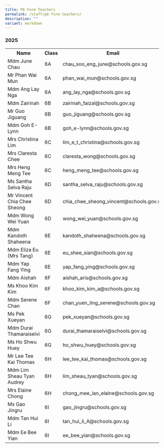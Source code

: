 ```yaml
---
title: P6 Form Teachers
permalink: /staff/p6-form-teachers/
description: ""
variant: markdown
---
```

### **2025**
<table>
    <tbody><tr style="width:100%">
        <th style="width:40%">Name</th>
        <th style="width:10%">Class</th>
        <th style="width:50%">Email</th>
    </tr>
    <tr>
        <td>Mdm June Chau</td>
        <td>6A</td>
        <td>chau_soo_eng_june@schools.gov.sg</td>
    </tr>
<tr>
        <td>Mr Phan Wai Mun</td>
        <td>6A</td>
        <td>phan_wai_mun@schools.gov.sg</td>
    </tr>
    <tr>
        <td>Mdm Ang Lay Nga</td>
        <td>6A</td>
        <td>ang_lay_nga@schools.gov.sg</td>
    </tr>
    <tr>
        <td>Mdm Zairinah</td>
        <td>6B</td>
        <td>zairinah_faizal@schools.gov.sg</td>
    </tr>
<tr>
        <td>Mr Guo Jiguang</td>
        <td>6B</td>
        <td>guo_jiguang@schools.gov.sg</td>
    </tr>
<tr>
        <td>Mdm Goh E-Lynn</td>
        <td>6B</td>
        <td>goh_e-lynn@schools.gov.sg</td>
    </tr>
			
<tr>
        <td>Mrs Christina Lim</td>
        <td>6C</td>
        <td>lim_e_t_christina@schools.gov.sg</td>
    </tr>
<tr>
        <td>Mrs Claresta Chee</td>
        <td>6C</td>
        <td>claresta_wong@schools.gov.sg</td>
    </tr>
<tr>
        <td>Mrs Heng Meng Tee</td>
        <td>6C</td>
        <td>heng_meng_tee@schools.gov.sg</td>
    </tr>
 <tr>
        <td>Ms Santha Selva Raju</td>
        <td>6D</td>
        <td>santha_selva_raju@schools.gov.sg</td>
    </tr>
<tr>
        <td>Mr Vincent Chia Chee Sheong</td>
        <td>6D</td>
        <td>chia_chee_sheong_vincent@schools.gov.sg</td>
    </tr>
 <tr>
        <td>Mdm Wong Wei Yuan</td>
        <td>6D</td>
        <td>wong_wei_yuan@schools.gov.sg</td>
    </tr>
<tr>
        <td>Mdm Kandoth Shaheena</td>
        <td>6E</td>
        <td>kandoth_shaheena@schools.gov.sg</td>
    </tr>
<tr>
        <td>Mdm Eliza Eu (Mrs Tang)</td>
        <td>6E</td>
        <td>eu_shee_sian@schools.gov.sg</td>
    </tr>
<tr>
        <td>Mdm Yap Fang Ying</td>
        <td>6E</td>
        <td>yap_fang_ying@schools.gov.sg</td>
    </tr>
						<tr>
        <td>Mdm Aishah</td>
        <td>6F</td>
        <td>aishah_aris@schools.gov.sg</td>
    </tr>
 <tr>
        <td>Ms Khoo Kim Kim</td>
        <td>6F</td>
        <td>khoo_kim_kim_a@schools.gov.sg</td>
    </tr>
 <tr>
        <td>Mdm Serene Chan</td>
        <td>6F</td>
        <td>chan_yuen_ling_serene@schools.gov.sg</td>
    </tr>
<tr>
        <td>Ms Pek Xueyan</td>
        <td>6G</td>
        <td>pek_xueyan@schools.gov.sg</td>
    </tr>
<tr>
        <td>Mdm Durai Thamaraiselvi</td>
        <td>6G</td>
        <td>durai_thamaraiselvi@schools.gov.sg</td>
    </tr>
<tr>
        <td>Ms Ho Shwu Huey</td>
        <td>6G</td>
        <td>ho_shwu_huey@schools.gov.sg</td>
    </tr>
   <tr>
        <td>Mr Lee Tee Kai Thomas</td>
        <td>6H</td>
        <td>lee_tee_kai_thomas@schools.gov.sg</td>
    </tr>
			 <tr>
        <td>Mdm Lim Sheau Tyan Audrey</td>
        <td>6H</td>
        <td>lim_sheau_tyan@schools.gov.sg</td>
    </tr>
 <tr>
        <td>Mrs Elaine Chong</td>
        <td>6H</td>
        <td>chong_mee_lan_elaine@schools.gov.sg</td>
    </tr>
<tr>
        <td>Ms Gao Jingru</td>
        <td>6I</td>
        <td>gao_jingru@schools.gov.sg</td>
    </tr>
<tr>
        <td>Mdm Tan Hui Li</td>
        <td>6I</td>
        <td>tan_hui_li_A@schools.gov.sg</td>
    </tr>
<tr>
        <td>Mdm Ee Bee Yian</td>
        <td>6I</td>
        <td>ee_bee_yian@schools.gov.sg</td>
    </tr>
</tbody></table>